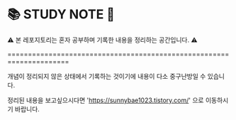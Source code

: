 # 📚 STUDY NOTE 📝

⚠️ 본 레포지토리는 혼자 공부하며 기록한 내용을 정리하는 공간입니다. ⚠️

=====================================================================

개념이 정리되지 않은 상태에서 기록하는 것이기에 내용이 다소 중구난방일 수 있습니다. 

정리된 내용을 보고싶으시다면 'https://sunnybae1023.tistory.com/' 으로 이동하시기 바랍니다.
